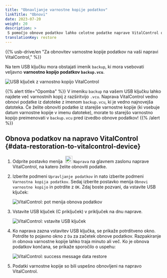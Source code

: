 ```yaml
---
title: "Obnavljanje varnostne kopije podatkov"
linkTitle: "Obnovi"
date: 2023-07-20
weight: 20
description: >
 S pomočjo obnove podatkov lahko celotne podatke naprave VitalControl obnovite na drugo napravo z uporabo varnostne kopije.
translationKey: restore
---
```

{{% usb-drive/en "Za obnovitev varnostne kopije podatkov na vaši napravi VitalControl," %}}

Na tem USB ključku mora obstajati imenik `backup`, ki mora vsebovati veljavno **varnostno kopijo podatkov `backup.vcu`**.

![USB ključek z varnostno kopijo VitalControl](../images/backup-file.png "USB ključek z varnostno kopijo")

{{% alert title="Opomba" %}}
V imeniku `backup` na vašem USB ključku lahko najdete več varnostnih kopij z razširitvijo `.vcu`. Naprava VitalControl vedno obnovi podatke iz datoteke z imenom `backup.vcu`, ki je vedno najnovejša datoteka. Če želite obnoviti podatke iz starejše varnostne kopije (ki vsebuje datum varnostne kopije v imenu datoteke), morate to starejšo varnostno kopijo preimenovati v `backup.vcu` pred izvedbo obnove podatkov!
{{% /alert %}}

## Obnova podatkov na napravo VitalControl {#data-restoration-to-vitalcontrol-device}

1. Odprite postavko menija &nbsp;<img src="/icons/device.svg" width="23" align="bottom" alt="Naprava" /> `Naprava` na glavnem zaslonu naprave VitalControl, na katero želite obnoviti podatke.

2. Izberite podmeni `Upravljanje podatkov` in nato izberite podmeni `Varnostna kopija podatkov`. Sedaj izberite postavko menija `Obnovi varnostno kopijo` in potrdite z `OK`. Zdaj boste pozvani, da vstavite USB ključek:

   ![VitalControl: pot menija obnova podatkov](../images/restore.png "Obnova iz varnostne kopije")

3. Vstavite USB ključek (C priključek) v priključek na dnu naprave.

   ![VitalControl: vstavite USB ključek](/images/firmware/update/plug-in-dual-usb-stick.svg "Vstavite USB ključek")

4. Ko naprava zazna vstavitev USB ključka, se prikaže potrditveno okno. Potrdite to pojavno okno z `Da` za začetek obnove podatkov. Razpakiranje in obnova varnostne kopije lahko traja minuto ali več. Ko je obnova podatkov končana, se prikaže sporočilo o uspehu:


   ![VitalControl: success message data restore](../images/restore-done.png "Success message data restore")

5. Podatki varnostne kopije so bili uspešno obnovljeni na napravo VitalControl.
